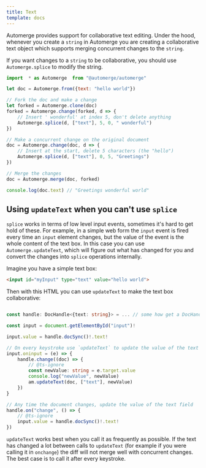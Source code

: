 ```yaml
---
title: Text
template: docs
---
```


Automerge provides support for collaborative text editing. Under the hood, whenever you create a `string` in Automerge you are creating a collaborative text object which supports merging concurrent changes to the `string`.

If you want changes to a `string` to be collaborative, you should use `Automerge.splice` to modify the string.

```js
import  * as Automerge  from "@automerge/automerge"

let doc = Automerge.from({text: "hello world"})

// Fork the doc and make a change
let forked = Automerge.clone(doc)
forked = Automerge.change(forked, d => {
    // Insert ' wonderful' at index 5, don't delete anything
    Automerge.splice(d, ["text"], 5, 0, " wonderful")
})

// Make a concurrent change on the original document
doc = Automerge.change(doc, d => {
    // Insert at the start, delete 5 characters (the "hello")
    Automerge.splice(d, ["text"], 0, 5, "Greetings")
})

// Merge the changes
doc = Automerge.merge(doc, forked)

console.log(doc.text) // "Greetings wonderful world"
```

## Using `updateText` when you can't use `splice`

`splice` works in terms of low level input events, sometimes it's hard to get hold of these. For example, in a simple web form the `input` event is fired every time an `input` element changes, but the value of the event is the whole content of the text box. In this case you can use `Automerge.updateText`, which will figure out what has changed for you and convert the changes into `splice` operations internally.

Imagine you have a simple text box:

```html
<input id="myInput" type="text" value="hello world">
```

Then with this HTML you can use `updateText` to make the text box collaborative:

```typescript

const handle: DocHandle<{text: string}> = ... // some how get a DocHandle

const input = document.getElementById("input")!

input.value = handle.docSync()!.text!

// On every keystroke use `updateText` to update the value of the text field
input.oninput = (e) => {
    handle.change((doc) => {
        // @ts-ignore
        const newValue: string = e.target.value
        console.log("newValue", newValue)
        am.updateText(doc, ["text"], newValue)
    })
}

// Any time the document changes, update the value of the text field
handle.on("change", () => {
    // @ts-ignore
    input.value = handle.docSync()!.text!
})
```

<div class="caution">

`updateText` works best when you call it as frequently as possible. If the text has changed a lot between calls to `updateText` (for example if you were calling it in `onchange`) the diff will not merge well with concurrent changes. The best case is to call it after every keystroke.

</div>
